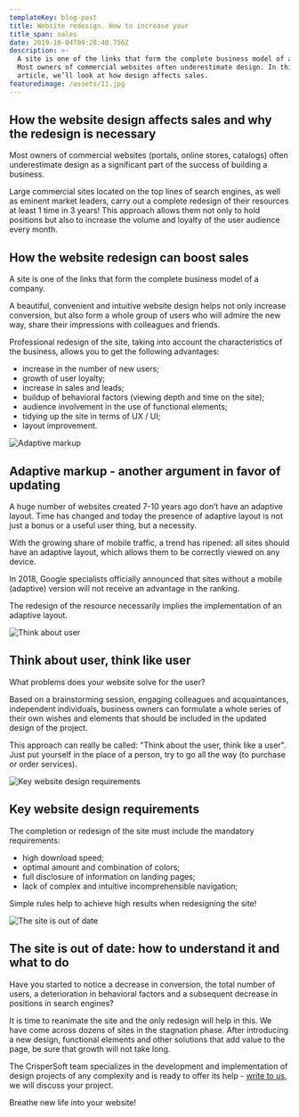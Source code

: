 ```yaml
---
templateKey: blog-post
title: Website redesign. How to increase your
title_span: sales
date: 2019-10-04T09:28:40.756Z
description: >-
  A site is one of the links that form the complete business model of a company.
  Most owners of commercial websites often underestimate design. In this
  article, we’ll look at how design affects sales.
featuredimage: /assets/11.jpg
---
```

## How the website design affects sales and why the redesign is necessary

Most owners of commercial websites (portals, online stores, catalogs) often underestimate design as a significant part of the success of building a business.

Large commercial sites located on the top lines of search engines, as well as eminent market leaders, carry out a complete redesign of their resources at least 1 time in 3 years! This approach allows them not only to hold positions but also to increase the volume and loyalty of the user audience every month.

## How the website redesign can boost sales

A site is one of the links that form the complete business model of a company.

A beautiful, convenient and intuitive website design helps not only increase conversion, but also form a whole group of users who will admire the new way, share their impressions with colleagues and friends.

Professional redesign of the site, taking into account the characteristics of the business, allows you to get the following advantages:

* increase in the number of new users;
* growth of user loyalty;
* increase in sales and leads;
* buildup of behavioral factors (viewing depth and time on the site);
* audience involvement in the use of functional elements;
* tidying up the site in terms of UX / UI;
* layout improvement.

![Adaptive markup](/assets/22.jpg "Image 22")

## Adaptive markup - another argument in favor of updating

A huge number of websites created 7-10 years ago don’t have an adaptive layout. Time has changed and today the presence of adaptive layout is not just a bonus or a useful user thing, but a necessity.

With the growing share of mobile traffic, a trend has ripened: all sites should have an adaptive layout, which allows them to be correctly viewed on any device.

In 2018, Google specialists officially announced that sites without a mobile (adaptive) version will not receive an advantage in the ranking.

The redesign of the resource necessarily implies the implementation of an adaptive layout.

![Think about user](/assets/33.jpg "IMAGE 33")

## Think about user, think like user

What problems does your website solve for the user?

Based on a brainstorming session, engaging colleagues and acquaintances, independent individuals, business owners can formulate a whole series of their own wishes and elements that should be included in the updated design of the project.

This approach can really be called: "Think about the user, think like a user". Just put yourself in the place of a person, try to go all the way (to purchase or order services).

![Key website design requirements](/assets/44.jpg "Image 44")

## Key website design requirements

The completion or redesign of the site must include the mandatory requirements:

* high download speed;
* optimal amount and combination of colors;
* full disclosure of information on landing pages;
* lack of complex and intuitive incomprehensible navigation;

Simple rules help to achieve high results when redesigning the site!

![The site is out of date](/assets/55.jpg "Image 55")

## The site is out of date: how to understand it and what to do

Have you started to notice a decrease in conversion, the total number of users, a deterioration in behavioral factors and a subsequent decrease in positions in search engines?

It is time to reanimate the site and the only redesign will help in this. We have come across dozens of sites in the stagnation phase. After introducing a new design, functional elements and other solutions that add value to the page, be sure that growth will not take long.

The CrisperSoft team specializes in the development and implementation of design projects of any complexity and is ready to offer its help - [write to us](https://crispersoft.com/contacts/), we will discuss your project.

Breathe new life into your website!
